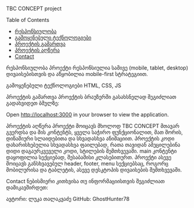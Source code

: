 TBC CONCEPT project

Table of Contents
- [რესპონსიულობა](#რესპონსიულობა)
- [გამოყენებული ტექნოლოგიები](#გამოყენებულიტექნოლოგიები)
- [პროექტის გამართვა](#პროექტისგამართვა)
- [პროექტის აღწერა](#პროექტისაღწერა)
- [Contact](#contact)

რესპონსიულობა
პროექტი რესპონსიულია სამივე (mobile, tablet, desktop) დივაისებისთვის და აწყობილია mobile-first სტრატეგიით.

გამოყენებული ტექნოლოგიები
HTML, CSS, JS

პროექტის გამართვა
პროექტის ბრაუზერში გასახსნელად შეგიძლიათ გადახვიდეთ ბმულზე: 
 
 Open [http://localhost:3000](http://localhost:3000) in your browser to view the application.

პროექტის აღწერა
პროექტი მოიცავს მხოლოდ TBC CONCEPT მთავარ გვერდსა და მის კონტენტს, ყველა საჭირო ფუნქციონალით, მათ შორის, დინამიური სლაიდებითა და სხვადასხვა ანიმაციით. პროექტის კოდი დახარისხებულია სხვადასხვა ფაილებად, რათა თავიდან ამეცილებინა დიდი დაგაურკვეველი კოდი, სტილების შემთხვევაში. main კონტენტი დაყოფილია სექციებად, შესაბამისი კლასებითურთ. პროექტი ასევე მოიცავს განსხვავებულ header, footer, menu სექციებსაც, როგორც მობილურისა და ტაბლეტის, ასევე დესკტოპის დივაისების შემთხვევაში.

Contact
ნებისმიერი კითხვისა თუ ინფორმაციისთვის შეგიძლიათ დამიკავშირდეთ:

ავტორი: ლუკა თალაკვაძე
GitHub: GhostHunter78
